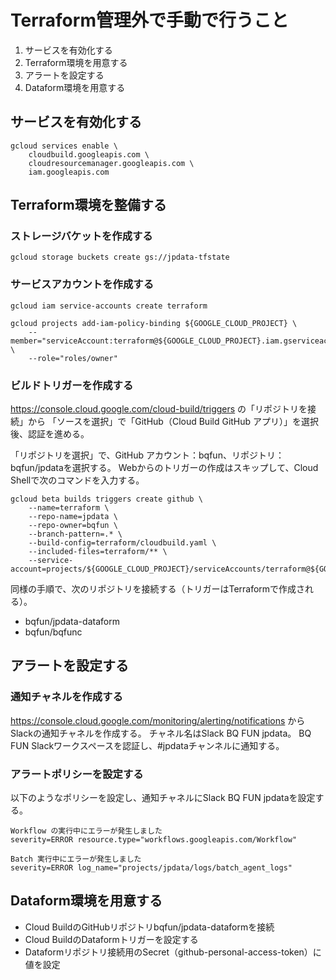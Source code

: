 
# Terraform管理外で手動で行うこと
1. サービスを有効化する
2. Terraform環境を用意する
3. アラートを設定する
4. Dataform環境を用意する

## サービスを有効化する

```shell
gcloud services enable \
    cloudbuild.googleapis.com \
    cloudresourcemanager.googleapis.com \
    iam.googleapis.com
```

## Terraform環境を整備する

### ストレージバケットを作成する

```shell
gcloud storage buckets create gs://jpdata-tfstate
```

### サービスアカウントを作成する

```shell
gcloud iam service-accounts create terraform
```

```shell
gcloud projects add-iam-policy-binding ${GOOGLE_CLOUD_PROJECT} \
    --member="serviceAccount:terraform@${GOOGLE_CLOUD_PROJECT}.iam.gserviceaccount.com" \
    --role="roles/owner"
```

### ビルドトリガーを作成する
https://console.cloud.google.com/cloud-build/triggers の「リポジトリを接続」から
「ソースを選択」で「GitHub（Cloud Build GitHub アプリ）」を選択後、認証を進める。

「リポジトリを選択」で、GitHub アカウント：bqfun、リポジトリ：bqfun/jpdataを選択する。
Webからのトリガーの作成はスキップして、Cloud Shellで次のコマンドを入力する。

```shell
gcloud beta builds triggers create github \
    --name=terraform \
    --repo-name=jpdata \
    --repo-owner=bqfun \
    --branch-pattern=.* \
    --build-config=terraform/cloudbuild.yaml \
    --included-files=terraform/** \
    --service-account=projects/${GOOGLE_CLOUD_PROJECT}/serviceAccounts/terraform@${GOOGLE_CLOUD_PROJECT}.iam.gserviceaccount.com
```

同様の手順で、次のリポジトリを接続する（トリガーはTerraformで作成される）。

- bqfun/jpdata-dataform
- bqfun/bqfunc

## アラートを設定する

### 通知チャネルを作成する
https://console.cloud.google.com/monitoring/alerting/notifications からSlackの通知チャネルを作成する。
チャネル名はSlack BQ FUN jpdata。 BQ FUN Slackワークスペースを認証し、#jpdataチャンネルに通知する。

### アラートポリシーを設定する
以下のようなポリシーを設定し、通知チャネルにSlack BQ FUN jpdataを設定する。

```
Workflow の実行中にエラーが発生しました
severity=ERROR resource.type="workflows.googleapis.com/Workflow"

Batch 実行中にエラーが発生しました
severity=ERROR log_name="projects/jpdata/logs/batch_agent_logs"
```

## Dataform環境を用意する
- Cloud BuildのGitHubリポジトリbqfun/jpdata-dataformを接続
- Cloud BuildのDataformトリガーを設定する
- Dataformリポジトリ接続用のSecret（github-personal-access-token）に値を設定
